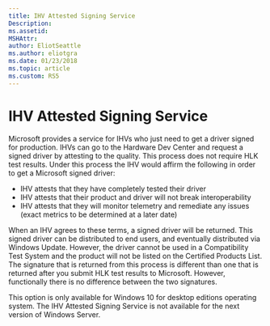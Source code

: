```yaml
---
title: IHV Attested Signing Service
Description: 
ms.assetid: 
MSHAttr: 
author: EliotSeattle
ms.author: eliotgra
ms.date: 01/23/2018
ms.topic: article
ms.custom: RS5
---
```


# IHV Attested Signing Service

Microsoft provides a service for IHVs who just need to get a driver signed for production. IHVs can go to the Hardware Dev Center and request a signed driver by attesting to the quality. This process does not require HLK test results. Under this process the IHV would affirm the following in order to get a Microsoft signed driver:

-   IHV attests that they have completely tested their driver
-   IHV attests that their product and driver will not break interoperability
-   IHV attests that they will monitor telemetry and remediate any issues (exact metrics to be determined at a later date)

When an IHV agrees to these terms, a signed driver will be returned. This signed driver can be distributed to end users, and eventually distributed via Windows Update. However, the driver cannot be used in a Compatibility Test System and the product will not be listed on the Certified Products List. The signature that is returned from this process is different than one that is returned after you submit HLK test results to Microsoft. However, functionally there is no difference between the two signatures.

This option is only available for Windows 10 for desktop editions operating system. The IHV Attested Signing Service is not available for the next version of Windows Server.



 

 
